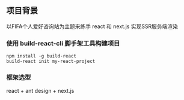 ## 项目背景

以FIFA个人爱好咨询站为主题来练手 react 和 next.js 实现SSR服务端渲染

### 使用 build-react-cli 脚手架工具构建项目

```
npm install -g build-react
build-react init my-react-project
```
### 框架选型

react + ant design + next.js

